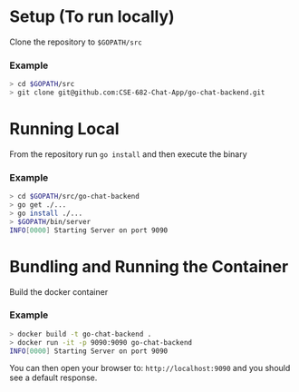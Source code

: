 # Setup (To run locally)

Clone the repository to `$GOPATH/src`

### Example
```bash
> cd $GOPATH/src
> git clone git@github.com:CSE-682-Chat-App/go-chat-backend.git
```

# Running Local

From the repository run `go install` and then execute the binary

### Example
```bash
> cd $GOPATH/src/go-chat-backend
> go get ./...
> go install ./...
> $GOPATH/bin/server
INFO[0000] Starting Server on port 9090
```

# Bundling and Running the Container

Build the docker container

### Example
```bash
> docker build -t go-chat-backend .
> docker run -it -p 9090:9090 go-chat-backend
INFO[0000] Starting Server on port 9090
```

You can then open your browser to: `http://localhost:9090` and you should see a default response.
